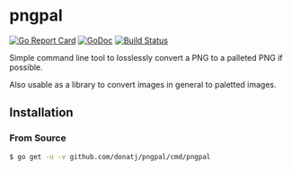 # pngpal

[![Go Report Card](https://goreportcard.com/badge/github.com/donatj/pngpal)](https://goreportcard.com/report/github.com/donatj/pngpal)
[![GoDoc](https://godoc.org/github.com/donatj/pngpal?status.svg)](https://godoc.org/github.com/donatj/pngpal)
[![Build Status](https://travis-ci.org/donatj/pngpal.svg?branch=master)](https://travis-ci.org/donatj/pngpal)

Simple command line tool to losslessly convert a PNG to a palleted PNG
if possible.

Also usable as a library to convert images in general to paletted images.

## Installation

### From Source

```bash
$ go get -u -v github.com/donatj/pngpal/cmd/pngpal
```
